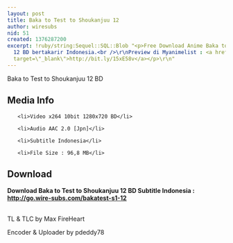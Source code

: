 ```yaml
---
layout: post
title: Baka to Test to Shoukanjuu 12
author: wiresubs
nid: 51
created: 1376287200
excerpt: !ruby/string:Sequel::SQL::Blob "<p>Free Download Anime Baka to Test to Shoukanjuu
  12 BD bertakarir Indonesia.<br />\r\nPreview di Myanimelist : <a href=\"http://bit.ly/15xE58v\"
  target=\"_blank\">http://bit.ly/15xE58v</a></p>\r\n"
---
```

<p class="rtecenter">Baka to Test to Shoukanjuu 12 BD</p>

<h2>Media Info</h2>

<ul>
	<li>Video x264 10bit 1280x720 BD</li>
	<li>Audio AAC 2.0 [Jpn]</li>
	<li>Subtitle Indonesia</li>
	<li>File Size : 96,8 MB</li>
</ul>

<h2>Download</h2>

<p><strong>Download Baka to Test to Shoukanjuu 12 BD Subtitle Indonesia<strong>&nbsp;: <a href="http://go.wire-subs.com/bakatest-s1-12" target="_blank">http://go.wire-subs.com/bakatest-s1-12</a></strong></strong><br />
<br />
TL &amp; TLC by Max FireHeart<br />
Encoder &amp; Uploader by pdeddy78</p>
